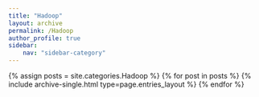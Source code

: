 ```yaml
---
title: "Hadoop"
layout: archive
permalink: /Hadoop
author_profile: true
sidebar:
    nav: "sidebar-category"
---
```



{% assign posts = site.categories.Hadoop %}
{% for post in posts %} {% include archive-single.html type=page.entries_layout %} {% endfor %}
